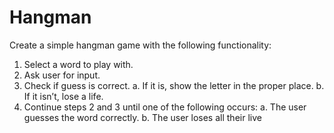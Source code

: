 # Hangman
Create a simple hangman game with the following functionality:
1. Select a word to play with.
2. Ask user for input.
3. Check if guess is correct.
a. If it is, show the letter in the proper place.
b. If it isn’t, lose a life.
4. Continue steps 2 and 3 until one of the following occurs:
a. The user guesses the word correctly.
b. The user loses all their live
